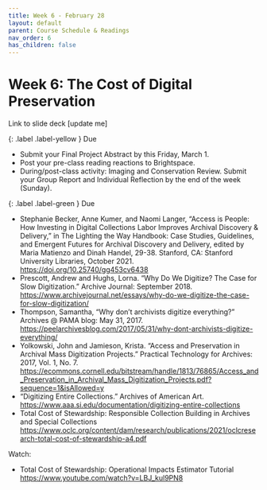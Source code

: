 ```yaml
---
title: Week 6 - February 28
layout: default
parent: Course Schedule & Readings
nav_order: 6
has_children: false
---
```


# Week 6: The Cost of Digital Preservation
Link to slide deck [update me]

{: .label .label-yellow }
Due
* Submit your Final Project Abstract by this Friday, March 1.
* Post your pre-class reading reactions to Brightspace.
* During/post-class activity: Imaging and Conservation Review. Submit your Group Report and Individual Reflection by the end of the week (Sunday).

{: .label .label-green }
Due
* Stephanie Becker, Anne Kumer, and Naomi Langer, “Access is People: How Investing in Digital Collections Labor Improves Archival Discovery & Delivery,” in The Lighting the Way Handbook: Case Studies, Guidelines, and Emergent Futures for Archival Discovery and Delivery, edited by Maria Matienzo and Dinah Handel, 29-38. Stanford, CA: Stanford University Libraries, October 2021. <a href="https://doi.org/10.25740/gg453cv6438" target="_blank">https://doi.org/10.25740/gg453cv6438</a>
* Prescott, Andrew and Hughs, Lorna. “Why Do We Digitize? The Case for Slow Digitization.” Archive Journal: September 2018. <a href="https://www.archivejournal.net/essays/why-do-we-digitize-the-case-for-slow-digitization/" target="_blank">https://www.archivejournal.net/essays/why-do-we-digitize-the-case-for-slow-digitization/</a>
* Thompson, Samantha, “Why don’t archivists digitize everything?” Archives @ PAMA blog: May 31, 2017. <a href="https://peelarchivesblog.com/2017/05/31/why-dont-archivists-digitize-everything/" target="_blank">https://peelarchivesblog.com/2017/05/31/why-dont-archivists-digitize-everything/</a>
* Yolkowski, John and Jamieson, Krista. “Access and Preservation in Archival Mass Digitization Projects.” Practical Technology for Archives: 2017, Vol. 1, No. 7. <a href="https://ecommons.cornell.edu/bitstream/handle/1813/76865/Access_and_Preservation_in_Archival_Mass_Digitization_Projects.pdf?sequence=1&isAllowed=y" target="_blank">https://ecommons.cornell.edu/bitstream/handle/1813/76865/Access_and_Preservation_in_Archival_Mass_Digitization_Projects.pdf?sequence=1&isAllowed=y</a>
* “Digitizing Entire Collections.” Archives of American Art. <a href="https://www.aaa.si.edu/documentation/digitizing-entire-collections" target="_blank">https://www.aaa.si.edu/documentation/digitizing-entire-collections</a>
* Total Cost of Stewardship: Responsible Collection Building in Archives and Special Collections <a href="https://www.oclc.org/content/dam/research/publications/2021/oclcresearch-total-cost-of-stewardship-a4.pdf" target="_blank">https://www.oclc.org/content/dam/research/publications/2021/oclcresearch-total-cost-of-stewardship-a4.pdf</a>

Watch:
* Total Cost of Stewardship: Operational Impacts Estimator Tutorial <a href="https://www.youtube.com/watch?v=LBJ_kul9PN8" target="_blank">https://www.youtube.com/watch?v=LBJ_kul9PN8</a>
